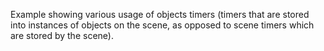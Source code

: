 Example showing various usage of objects timers (timers that are stored into instances of objects on the scene, as opposed to scene timers which are stored by the scene).